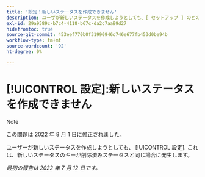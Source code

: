 ```yaml
---
title: '設定：新しいステータスを作成できません'
description: ユーザが新しいステータスを作成しようとしても、[ セットアップ ] のどのステータスリストにもステータスが表示されません。 これは、新しいステータスのキーが削除済みステータスと同じ場合に発生します。
exl-id: 29a9589c-b7c4-4118-b67c-da2c7aa99d27
hidefromtoc: true
source-git-commit: 453eef770b0f31990946c746e677fb453d0be94b
workflow-type: tm+mt
source-wordcount: '92'
ht-degree: 0%

---
```


# [!UICONTROL 設定]:新しいステータスを作成できません

>[!NOTE]
>
>この問題は 2022 年 8 月 1 日に修正されました。

ユーザーが新しいステータスを作成しようとしても、 [!UICONTROL 設定]. これは、新しいステータスのキーが削除済みステータスと同じ場合に発生します。

_最初の報告は 2022 年 7 月 12 日です。_
